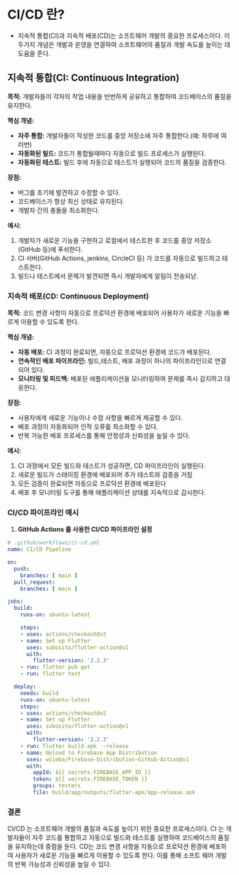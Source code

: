 CI/CD 란?
===

- 지속적 통합(CI)과 지속적 배포(CD)는 소프트웨어 개발의 중요한 프로세스이다. 이 두가지 개념은 개발과 운영을 연결하여 소프트웨어의 품질과 개발 속도를 높이는 데 도움을 준다.

## 지속적 통합(CI: Continuous Integration)

**목적:** 개발자들이 각자의 작업 내용을 빈번하게 공유하고 통합하여 코드베이스의 품질을 유지한다.

**핵심 개념:**

- **자주 통합:** 개발자들이 작성한 코드를 중앙 저장소에 자주 통합한다.(예: 하루에 여러번)
- **자동화된 빌드:** 코드가 통합될때마다 자동으로 빌드 프로세스가 실행된다.
- **자동화된 테스트:** 빌드 후에 자동으로 테스트가 실행되어 코드의 품질을 검증한다.

**장점:**

- 버그를 조기에 발견하고 수정할 수 있다.
- 코드베이스가 항상 최신 상태로 유지된다.
- 개발자 간의 충돌을 최소화한다.

**예시:**

1. 개발자가 새로운 기능을 구현하고 로컬에서 테스트한 후 코드를 중앙 저장소(GitHub 등)에 푸쉬한다.
2. CI 서버(GitHub Actions, jenkins, CircleCI 등) 가 코드를 자동으로 빌드하고 테스트한다.
3. 빌드나 테스트에서 문제가 발견되면 즉시 개발자에게 알림이 전송되낟.

### 지속적 배포(CD: Continuous Deployment)

**목적:** 코드 변경 사항이 자동으로 프로덕션 환경에 배포되어 사용자가 새로운 기능을 빠르게 이용할 수 있도록 한다.

**핵심 개념:**

- **자동 배포:** CI 과정이 완료되면, 자동으로 프로덕션 환경에 코드가 배포된다.
- **연속적인 배포 파이프라인:** 빌드,테스트, 배포 과정이 하나의 파이프라인으로 연결되어 있다.
- **모니터링 및 피드백:** 배포된 애플리케이션을 모니터링하여 문제를 즉시 감지하고 대응한다.

**장점:**

- 사용자에게 새로운 기능이나 수정 사항을 빠르게 제공할 수 있다.
- 배포 과정이 자동화되어 인적 오류를 최소화할 수 있다.
- 반복 가능한 배포 프로세스를 통해 안정성과 신뢰성을 높일 수 있다.

**예시:**

1. CI 과정에서 모든 빌드와 테스트가 성공하면, CD 파이프라인이 실행된다.
2. 새로운 빌드가 스테이징 환경에 배포되어 추가 테스트와 검증을 거침
3. 모든 검증이 완료되면 자동으로 프로덕션 환경에 배포된다
4. 배포 후 모니터링 도구를 통해 애플리케이션 상태를 지속적으로 감시한다.

### CI/CD 파이프라인 예시

1. **GitHub Actions 를 사용한 CI/CD 파이프라인 설정**

```yaml
# .github/workflows/ci-cd.yml
name: CI/CD Pipeline

on:
  push:
    branches: [ main ]
  pull_request:
    branches: [ main ]

jobs:
  build:
    runs-on: ubuntu-latest

    steps:
    - uses: actions/checkout@v2
    - name: Set up Flutter
      uses: subosito/flutter-action@v1
      with:
        flutter-version: '2.2.3'
    - run: flutter pub get
    - run: flutter test

  deploy:
    needs: build
    runs-on: ubuntu-latest
    steps:
    - uses: actions/checkout@v2
    - name: Set up Flutter
      uses: subosito/flutter-action@v1
      with:
        flutter-version: '2.2.3'
    - run: flutter build apk --release
    - name: Upload to Firebase App Distribution
      uses: wzieba/Firebase-Distribution-Github-Action@v1
      with:
        appId: ${{ secrets.FIREBASE_APP_ID }}
        token: ${{ secrets.FIREBASE_TOKEN }}
        groups: testers
        file: build/app/outputs/flutter-apk/app-release.apk
```

### 결론

CI/CD 는 소프트웨어 개발의 품질과 속도를 높이기 위한 중요한 프로세스이다. CI 는 개발자들이 자주 코드를 통합하고 자동으로 빌드와 테스트를 실행하여 코드베이스의 품질을 유지하는데 중점을 둔다. CD는 코드 변경 사항을 자동으로 프로덕션 환경에 배포하여 사용자가 새로운 기능을 빠르게 이용할 수 있도록 한다. 이를 통해 소프트 웨어 개발의 반복 가능성과 신뢰성을 높일 수 있다.